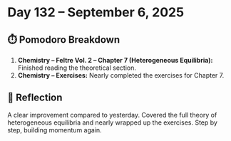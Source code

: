 # Day 132 – September 6, 2025

## ⏱️ Pomodoro Breakdown
1. **Chemistry – Feltre Vol. 2 – Chapter 7 (Heterogeneous Equilibria):** Finished reading the theoretical section.  
2. **Chemistry – Exercises:** Nearly completed the exercises for Chapter 7.  

## 💬 Reflection
A clear improvement compared to yesterday. Covered the full theory of heterogeneous equilibria and nearly wrapped up the exercises. Step by step, building momentum again.
